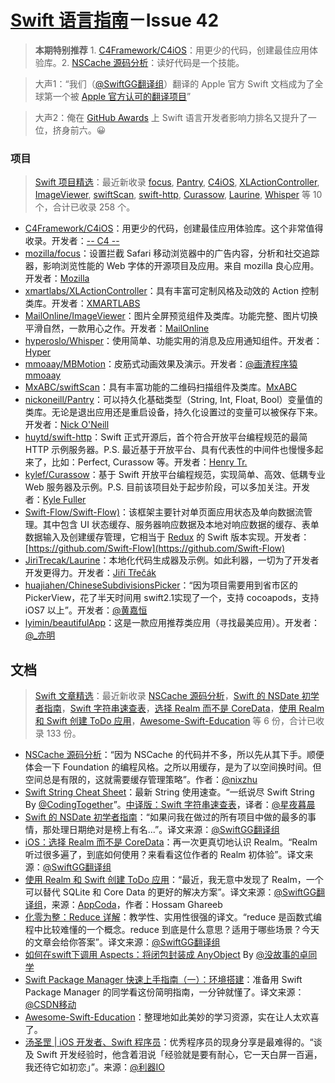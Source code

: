 
[Swift 语言指南](https://github.com/ipader/SwiftGuide)－Issue 42
===
> **本期特别推荐** 1. [C4Framework/C4iOS](https://github.com/C4Framework/C4iOS)：用更少的代码，创建最佳应用体验库。2. [NSCache 源码分析](https://github.com/nixzhu/dev-blog/blob/master/2015-12-09-nscache.md)：读好代码是一个技能。

> 大声1：“我们（[@SwiftGG翻译组](http://weibo.com/swiftguide)）翻译的 Apple 官方 Swift 文档成为了全球第一个被 [Apple 官方认可的翻译项目](https://swift.org/documentation/#the-swift-programming-language)”

> 大声2：俺在 [GitHub Awards](http://github-awards.com/users?utf8=✓&type=world&language=Swift) 上 Swift 语言开发者影响力排名又提升了一位，挤身前六。😀

### 项目
> [Swift 项目精选](https://github.com/ipader/SwiftGuide/blob/master/Featured.md)：最近新收录 [focus](https://github.com/mozilla/focus), [Pantry](https://github.com/nickoneill/Pantry), [C4iOS](https://github.com/C4Framework/C4iOS), [XLActionController](https://github.com/xmartlabs/XLActionController), [ImageViewer](https://github.com/MailOnline/ImageViewer), [swiftScan](https://github.com/MxABC/swiftScan), [swift-http](https://github.com/huytd/swift-http), [Curassow](https://github.com/kylef/Curassow), [Laurine](https://github.com/JiriTrecak/Laurine), [Whisper](https://github.com/hyperoslo/Whisper) 等 10 个，合计已收录 258 个。

* [C4Framework/C4iOS](https://github.com/C4Framework/C4iOS)：用更少的代码，创建最佳应用体验库。这个非常值得收录。开发者：[-- C4 --](https://github.com/C4Framework)
* [mozilla/focus](https://github.com/mozilla/focus)：设置拦截 Safari 移动浏览器中的广告内容，分析和社交追踪器，影响浏览性能的 Web 字体的开源项目及应用。来自 mozilla 良心应用。开发者：[Mozilla](https://github.com/mozilla)
* [xmartlabs/XLActionController](https://github.com/xmartlabs/XLActionController)：具有丰富可定制风格及动效的 Action 控制类库。开发者：[XMARTLABS](https://github.com/xmartlabs)
* [MailOnline/ImageViewer](https://github.com/MailOnline/ImageViewer)：图片全屏预览组件及类库。功能完整、图片切换平滑自然，一款用心之作。开发者：[MailOnline](https://github.com/MailOnline)
* [hyperoslo/Whisper](https://github.com/hyperoslo/Whisper)：使用简单、功能实用的消息及应用通知组件。开发者：[Hyper](https://github.com/hyperoslo)
* [mmoaay/MBMotion](https://github.com/mmoaay/MBMotion)：皮筋式动画效果及演示。开发者：[@画渣程序猿mmoaay](http://weibo.com/smmoaay)
* [MxABC/swiftScan](https://github.com/MxABC/swiftScan)：具有丰富功能的二维码扫描组件及类库。[MxABC](https://github.com/MxABC)
* [nickoneill/Pantry](https://github.com/nickoneill/Pantry)：可以持久化基础类型（String, Int, Float, Bool）变量值的类库。无论是退出应用还是重启设备，持久化设置过的变量可以被保存下来。开发者：[Nick O'Neill](https://github.com/nickoneill)
* [huytd/swift-http](https://github.com/huytd/swift-http)：Swift 正式开源后，首个符合开放平台编程规范的最简 HTTP 示例服务器。P.S. 最近基于开放平台、具有代表性的中间件也慢慢多起来了，比如：Perfect, Curassow 等。开发者：[Henry Tr.](https://github.com/huytd)
* [kylef/Curassow](https://github.com/kylef/Curassow)：基于 Swift 开放平台编程规范，实现简单、高效、低耦专业 Web 服务器及示例。P.S. 目前该项目处于起步阶段，可以多加关注。开发者：[Kyle Fuller](https://github.com/kylef)
* [Swift-Flow/Swift-Flow)](https://github.com/Swift-Flow/Swift-Flow)：该框架主要针对单页面应用状态及单向数据流管理。其中包含 UI 状态缓存、服务器响应数据及本地对响应数据的缓存、表单数据输入及创建缓存管理，它相当于 [Redux](https://github.com/rackt/redux) 的 Swift 版本实现。开发者：[https://github.com/Swift-Flow](https://github.com/Swift-Flow)
* [JiriTrecak/Laurine](https://github.com/JiriTrecak/Laurine)：本地化代码生成器及示例。如此利器，一切为了开发者开发更得力。开发者：[Jiří Třečák](JiriTrecak/Laurine)
* [huajiahen/ChineseSubdivisionsPicker](https://github.com/huajiahen/ChineseSubdivisionsPicker)：“因为项目需要用到省市区的 PickerView，花了半天时间用 swift2.1实现了一个，支持 cocoapods，支持 iOS7 以上”。开发者：[@黄嘉恒](http://weibo.com/u/2977681790)
* [lyimin/beautifulApp](https://github.com/lyimin/beautifulApp)：这是一款应用推荐类应用（寻找最美应用）。开发者：[@_亦明](http://weibo.com/u/2728197052)

## 文档
> [Swift 文章精选](https://github.com/ipader/SwiftGuide/blob/master/Featured-Articles.md)：最近新收录 [NSCache 源码分析](https://github.com/nixzhu/dev-blog/blob/master/2015-12-09-nscache.md)，[Swift 的 NSDate 初学者指南](http://swift.gg/2015/12/14/a-beginners-guide-to-nsdate-in-swift/)，[Swift 字符串速查表](http://www.cocoachina.com/swift/20151218/14746.html)，[选择 Realm 而不是 CoreData](http://swift.gg/2015/12/08/ios-realm-instead-of-coredata/)，[使用 Realm 和 Swift 创建 ToDo 应用](http://swift.gg/2015/12/08/building-a-todo-app-using-realm-and-swift/)，[Awesome-Swift-Education](https://github.com/hsavit1/Awesome-Swift-Education) 等 6 份，合计已收录 133 份。

* [NSCache 源码分析](https://github.com/nixzhu/dev-blog/blob/master/2015-12-09-nscache.md)：“因为 NSCache 的代码并不多，所以先从其下手。顺便体会一下 Foundation 的编程风格。之所以用缓存，是为了以空间换时间。但空间总是有限的，这就需要缓存管理策略”。作者：[@nixzhu](http://weibo.com/swiftguide/nixzhu)
* [Swift String Cheat Sheet](http://useyourloaf.com/blog/swift-string-cheat-sheet.html)：最新 String 使用速查。“一纸说尽 Swift String By [@CodingTogether](http://weibo.com/u/2510885182)”。[中译版：Swift 字符串速查表](http://www.cocoachina.com/swift/20151218/14746.html)，译者：[@星夜暮晨](http://weibo.com/moonisky)
* [Swift 的 NSDate 初学者指南](http://swift.gg/2015/12/14/a-beginners-guide-to-nsdate-in-swift/)：“如果问我在做过的所有项目中做的最多的事情，那处理日期绝对是榜上有名...”。译文来源：[@SwiftGG翻译组](http://weibo.com/swiftguide)
* [iOS：选择 Realm 而不是 CoreData](http://swift.gg/2015/12/08/ios-realm-instead-of-coredata/)：再一次更真切地认识 Realm。“Realm 听过很多遍了，到底如何使用？来看看这位作者的 Realm 初体验”。译文来源：[@SwiftGG翻译组](http://weibo.com/swiftguide)
* [使用 Realm 和 Swift 创建 ToDo 应用](http://swift.gg/2015/12/08/building-a-todo-app-using-realm-and-swift/)：“最近，我无意中发现了 Realm，一个可以替代 SQLite 和 Core Data 的更好的解决方案”。译文来源：[@SwiftGG翻译组](http://weibo.com/swiftguide)，来源：[AppCoda](http://www.appcoda.com/realm-database-swift/)，作者：Hossam Ghareeb
* [化零为整：Reduce 详解](http://swift.gg/2015/12/10/reduce-all-the-things/)：教学性、实用性很强的译文。“reduce 是函数式编程中比较难懂的一个概念。reduce 到底是什么意思？适用于哪些场景？今天的文章会给你答案”。译文来源：[@SwiftGG翻译组](http://weibo.com/swiftguide)
* [如何在swift下调用 Aspects：将闭包封装成 AnyObject](http://www.jianshu.com/p/91e71d3ffd88) By [@没故事的卓同学](http://weibo.com/u/1926303682)
* [Swift Package Manager 快速上手指南（一）：环境搭建](http://www.csdn.net/article/2015-12-14/2826464-swift-package-manager-tutorial-1?reload=1)：准备用 Swift Package Manager 的同学看这份简明指南，一分钟就懂了。译文来源：[@CSDN移动](http://weibo.com/csdnmobile)
* [Awesome-Swift-Education](https://github.com/hsavit1/Awesome-Swift-Education)：整理地如此美妙的学习资源，实在让人太欢喜了。
* [汤圣罡 | iOS 开发者、Swift 程序员](http://liqi.io/tangshenggang/)：优秀程序员的现身分享是最难得的。“谈及 Swift 开发经验时，他含着泪说「经验就是要有耐心，它一天白屏一百遍，我还待它如初恋」”。来源：[@利器IO](http://weibo.com/liqiio)